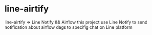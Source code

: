 # line-airtify
line-airtify => Line Notify &amp;&amp; Airflow
this project use Line Notify to send notification about airflow dags to specifig chat on Line platform
